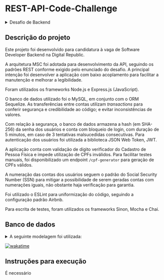 # REST-API-Code-Challenge

<details>

<summary>Desafio de Backend</summary>
  
## Desafio de Backend

Seu **objetivo** é **criar uma API REST** com algumas **funções essenciais relacionadas** ao **gerenciamento de contas bancárias** em **uma** das linguagem: **Java, Kotlin, Python, Node.js, .NET**

- Para abrir uma conta é necessário apenas o nome completo e CPF da pessoa, mas só é permitido uma conta por pessoa;
- Com essa conta é possível realizar transferências para outras contas e depositar;
- Não aceitamos valores negativos nas contas;
- Por questão de segurança cada transação de depósito não pode ser maior do que R$2.000;
- As transferências entre contas são gratuitas e ilimitadas;

Em relação a **banco de dados**, **quem decide é você mesmo**.

Por favor, não esquecer de adicionar no README as instruções de como executar o projeto.

## O que avaliamos?

- Performance
- Testes
- Manutenabilidade
- Princípios de programação
- Arquitetura de Software

## Como entregar?

Não faça um fork desse projeto, crie um repositório PÚBLICO no seu perfil do GitHub. Pode criar privado mesmo, sem problemas.
Assim que terminar é só compartilhar o código com nosso usuário [devdigitalrepublic](https://github.com/devdigitalrepublic) e envie o link para rh@digitalrepublic.com.br

Boa sorte e divirta-se! ;)

</details>


## Descrição do projeto

Este projeto foi desenvolvido para candidatura à vaga de Software Developer Backend na Digital Republic.

A arquitetura MSC foi adotada para desenvolvimento da API, seguindo os padrões REST conforme exigido pelo enunciado do desafio. A principal intenção foi desenvolver a aplicação com baixo acoplamento para facilitar a manutenção e melhorar a legibilidade. 

Foram utilizados os frameworks Node.js e Express.js (JavaScript). 

O banco de dados utilizado foi o MySQL, em conjunto com o ORM Sequelize. As transferências entre contas utilizam _transactions_ para conferir segurança e credibilidade ao código; e evitar inconsistências de valores.

Com relação à segurança, o banco de dados armazena a hash (em SHA-256) da senha dos usuários e conta com bloqueio de login, com duração de 5 minutos, em caso de 3 tentativas malsucedidas consecutivas. Para autenticação dos usuários foi utilizada a biblioteca JSON Web Token, JWT. 

A aplicação conta com validação de dígito verificador do Cadastro de Pessoa Física e impede utilização de CPFs inválidos.
Para facilitar testes manuais, foi disponibilizado um endpoint `/cpf-generator` para geração de CPFs válidos.

A numeração das contas dos usuários seguem o padrão do Social Security Number (SSN) para mitigar a possibilidade de serem geradas contas com numerações iguais, não obstante haja verificação para garantia.

Foi utilizado o ESLint para uniformização do código, seguindo a configuração padrão Airbnb.

Para escrita de testes, foram utilizados os frameworks Sinon, Mocha e Chai.


## Banco de dados
<details>
  <summary>A seguinte modelagem foi utilizada: </summary>
  
![Modelagem do banco de dados](https://github.com/lucassauro/REST-API-Code-Challenge/blob/main/bank.png?raw=true)
  
</details>
 
[![wakatime](https://wakatime.com/badge/user/c9ea92f1-9424-4e76-9310-0d296f97b568/project/ae6db6d9-18d4-4c82-9634-a20d563be2a4.svg)](https://wakatime.com/badge/user/c9ea92f1-9424-4e76-9310-0d296f97b568/project/ae6db6d9-18d4-4c82-9634-a20d563be2a4)


## Instruções para execução

É necessário 
